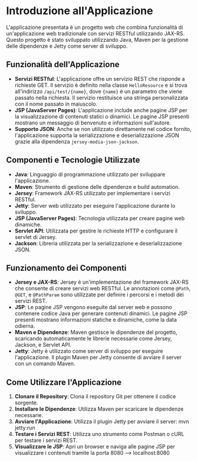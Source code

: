 # Introduzione all'Applicazione
L'applicazione presentata è un progetto web che combina funzionalità di un'applicazione web tradizionale con servizi RESTful utilizzando JAX-RS. Questo progetto è stato sviluppato utilizzando Java, Maven per la gestione delle dipendenze e Jetty come server di sviluppo.

## Funzionalità dell'Applicazione

- **Servizi RESTful**: L'applicazione offre un servizio REST che risponde a richieste GET. Il servizio è definito nella classe `HelloResource` e si trova all'indirizzo `/api/test/{name}`, dove `{name}` è un parametro che viene passato nella richiesta. Il servizio restituisce una stringa personalizzata con il nome passato in maiuscolo.
- **JSP (JavaServer Pages)**: L'applicazione include anche pagine JSP per la visualizzazione di contenuti statici o dinamici. Le pagine JSP presenti mostrano un messaggio di benvenuto e informazioni sull'autore.
- **Supporto JSON**: Anche se non utilizzato direttamente nel codice fornito, l'applicazione supporta la serializzazione e deserializzazione JSON grazie alla dipendenza `jersey-media-json-jackson`.

## Componenti e Tecnologie Utilizzate

- **Java**: Linguaggio di programmazione utilizzato per sviluppare l'applicazione.
- **Maven**: Strumento di gestione delle dipendenze e build automation.
- **Jersey**: Framework JAX-RS utilizzato per implementare i servizi RESTful.
- **Jetty**: Server web utilizzato per eseguire l'applicazione durante lo sviluppo.
- **JSP (JavaServer Pages)**: Tecnologia utilizzata per creare pagine web dinamiche.
- **Servlet API**: Utilizzata per gestire le richieste HTTP e configurare il servlet di Jersey.
- **Jackson**: Libreria utilizzata per la serializzazione e deserializzazione JSON.

## Funzionamento dei Componenti

- **Jersey e JAX-RS**: Jersey è un'implementazione del framework JAX-RS che consente di creare servizi web RESTful. Le annotazioni come `@Path`, `@GET`, e `@PathParam` sono utilizzate per definire i percorsi e i metodi dei servizi REST.
- **JSP**: Le pagine JSP vengono eseguite dal server web e possono contenere codice Java per generare contenuti dinamici. Le pagine JSP presenti mostrano informazioni statiche e dinamiche, come la data odierna.
- **Maven e Dipendenze**: Maven gestisce le dipendenze del progetto, scaricando automaticamente le librerie necessarie come Jersey, Jackson, e Servlet API.
- **Jetty**: Jetty è utilizzato come server di sviluppo per eseguire l'applicazione. Il plugin Maven per Jetty consente di avviare il server con un comando Maven.

## Come Utilizzare l'Applicazione

1. **Clonare il Repository**: Clona il repository Git per ottenere il codice sorgente.
2. **Installare le Dipendenze**: Utilizza Maven per scaricare le dipendenze necessarie.
3. **Avviare l'Applicazione**: Utilizza il plugin Jetty per avviare il server: mvn jetty:run
4. **Testare i Servizi REST**: Utilizza uno strumento come Postman o cURL per testare i servizi REST.
5. **Visualizzare le JSP**: Apri un browser e naviga alle pagine JSP per visualizzare i contenuti tramite la porta 8080 --> localhost:8080

